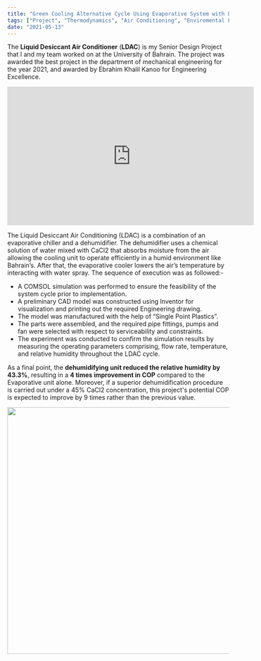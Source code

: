 ```yaml
---
title: "Green Cooling Alternative Cycle Using Evaporative System with Liquid Desiccant Dehumidification"
tags: ["Project", "Thermodynamics", "Air Conditioning", "Enviromental Friendly",]
date: "2021-05-13"
---
```

The **Liquid Desiccant Air Conditioner** (**LDAC**) is my Senior Design Project that I and my team worked on at the University of Bahrain. The project was awarded the best project in the department of mechanical engineering for the year 2021, and awarded by Ebrahim Khalil Kanoo for Engineering Excellence. 
 


<div align="center">
<iframe 
align ="center"
width="560" 
height="315" 
src="https://www.youtube.com/embed/g01GOKKW8NY" 
title="YouTube video player" 
frameborder="0" 
allow="accelerometer; autoplay; clipboard-write; encrypted-media; gyroscope; picture-in-picture" 
allowfullscreen>
</iframe>

</div>




The Liquid Desiccant Air Conditioning (LDAC) is a combination of an evaporative chiller and a dehumidifier. The dehumidifier uses a chemical solution of water mixed with CaCl2 that absorbs
moisture from the air allowing the cooling unit to operate efficiently in a humid environment like Bahrain’s. After that, the evaporative cooler lowers the air’s temperature by interacting with water spray. The sequence of execution was as followed:-
- A COMSOL simulation was performed to ensure the feasibility of the system cycle prior to
implementation.
- A preliminary CAD model was constructed using Inventor for visualization and printing out the required
Engineering drawing.
- The model was manufactured with the help of “Single Point Plastics”.
- The parts were assembled, and the required pipe fittings, pumps and fan were selected with respect to
serviceability and constraints.
- The experiment was conducted to confirm the simulation results by measuring the operating parameters
comprising, flow rate, temperature, and relative humidity throughout the LDAC cycle.

As a final point, the **dehumidifying unit reduced the relative humidity by 43.3%**, resulting in a **4 times improvement in COP** compared to the Evaporative unit alone. Moreover, if a superior dehumidification procedure is carried out under a 45% CaCl2 concentration, this project's potential COP is expected to improve by 9 times rather than the previous value.



<p align ="center">
   
  <img src="https://i.ibb.co/W2WkNY4/p1.jpg"  width="560" class="center"/>
</p>